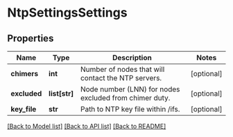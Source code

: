 # NtpSettingsSettings

## Properties
Name | Type | Description | Notes
------------ | ------------- | ------------- | -------------
**chimers** | **int** | Number of nodes that will contact the NTP servers. | [optional] 
**excluded** | **list[str]** | Node number (LNN) for nodes excluded from chimer duty. | [optional] 
**key_file** | **str** | Path to NTP key file within /ifs. | [optional] 

[[Back to Model list]](../README.md#documentation-for-models) [[Back to API list]](../README.md#documentation-for-api-endpoints) [[Back to README]](../README.md)



